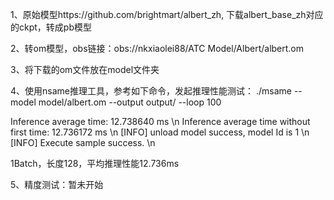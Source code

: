 1、原始模型https://github.com/brightmart/albert_zh, 下载albert_base_zh对应的ckpt，转成pb模型

2、转om模型，obs链接：obs://nkxiaolei88/ATC Model/Albert/albert.om

3、将下载的om文件放在model文件夹

4、使用nsame推理工具，参考如下命令，发起推理性能测试：
./msame --model model/albert.om --output output/ --loop 100

Inference average time: 12.738640 ms \n
Inference average time without first time: 12.736172 ms \n
[INFO] unload model success, model Id is 1 \n
[INFO] Execute sample success. \n

1Batch，长度128，平均推理性能12.736ms

5、精度测试：暂未开始